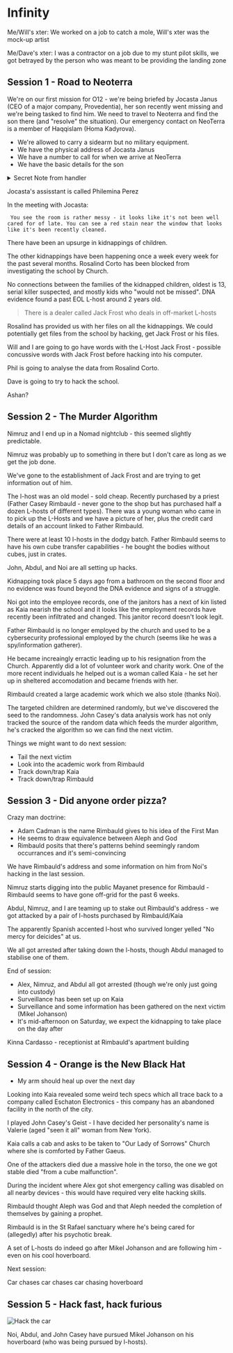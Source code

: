 # Infinity

Me/Will's xter: We worked on a job to catch a mole, Will's xter was the mock-up artist

Me/Dave's xter: I was a contractor on a job due to my stunt pilot skills, we got betrayed by the person who was meant to be providing the landing zone

## Session 1 - Road to Neoterra

We're on our first mission for O12 - we're being briefed by Jocasta Janus (CEO of a major company, Provedentia), her son recently went missing and we're being tasked to find him. We need to travel to Neoterra and find the son there (and "resolve" the situation). Our emergency contact on NeoTerra is a member of Haqqislam (Homa Kadyrova).

- We're allowed to carry a sidearm but no military equipment.
- We have the physical address of Jocasta Janus
- We have a number to call for when we arrive at NeoTerra
- We have the basic details for the son

<details><summary> Secret Note from handler </summary>
As you move through the shining chrome of the NeoTerra arrival terminal, you notice a run-down Retrovert coffee shop you recognise, sat towards the unfashionable end of the terminal, half-hidden by the gaudy pink neon of the souvenir shop next-door. Few NeoTerrans seem to patronise it, but you note a couple of the Spaceport staff hunched over tables, sipping drinks. One wears the patch of the 101 responders. 

When you order your drink from the gregarious Merovingian behind the counter, you see the expected Cyrillic letters in the machine code on the synthetic paper receipt, in a cypher you've used before. After spending a few seconds decoding it - you get the following:

Agent Nebraska: we believe Providentiae has significant dealings with several corporations on Ariadna with ties to terrorist elements you are familiar with, but have acted to keep their interests and activities concealed from us.

No proof has yet been forthcoming, but you have an opportunity: either covertly obtain evidence of their operations on Ariadna so we can step in officially - or speak with Janus covertly to try and ascertain what she is doing and dissuade her continued involvement. Given you will be responsible for both the safe return of her son, and the punishment of his kidnappers, I'm sure you establish something to offer her.
</details>

Jocasta's assisstant is called Philemina Perez

In the meeting with Jocasta:

` You see the room is rather messy - it looks like it's not been well cared for of late. You can see a red stain near the window that looks like it's been recently cleaned.`

There have been an upsurge in kidnappings of children.

The other kidnappings have been happening once a week every week for the past several months. Rosalind Corto has been blocked from investigating the school by Church.

No connections between the families of the kidnapped children, oldest is 13, serial killer suspected, and mostly kids who "would not be missed". DNA evidence found a past EOL L-host around 2 years old.

> There is a dealer called Jack Frost who deals in off-market L-hosts 

Rosalind has provided us with her files on all the kidnappings. We could potentially get files from the school by hacking, get Jack Frost or his files.

Will and I are going to go have words with the L-Host Jack Frost - possible concussive words with Jack Frost before hacking into his computer.

Phil is going to analyse the data from Rosalind Corto.

Dave is going to try to hack the school.

Ashan?

## Session 2 - The Murder Algorithm

Nimruz and I end up in a Nomad nightclub - this seemed slightly predictable.

Nimruz was probably up to something in there but I don't care as long as we get the job done.

We've gone to the establishment of Jack Frost and are trying to get information out of him.

The l-host was an old model - sold cheap. Recently purchased by a priest (Father Casey Rimbauld - never gone to the shop but has purchased half a dozen L-hosts of different types). There was a young woman who came in to pick up the L-Hosts and we have a picture of her, plus the credit card details of an account linked to Father Rimbauld.

There were at least 10 l-hosts in the dodgy batch. Father Rimbauld seems to have his own cube transfer capabilities - he bought the bodies without cubes, just in crates.

John, Abdul, and Noi are all setting up hacks.

Kidnapping took place 5 days ago from a bathroom on the second floor and no evidence was found beyond the DNA evidence and signs of a struggle.

Noi got into the employee records, one of the janitors has a next of kin listed as Kaia nearish the school and it looks like the employment records have recently been infiltrated and changed. 
This janitor record doesn't look legit.

Father Rimbauld is no longer employed by the church and used to be a cybersecurity professional employed by the church (seems like he was a spy/information gatherer).

He became increaingly erractic leading up to his resignation from the Church. Apparently did a lot of volunteer work and charity work. One of the more recent individuals he helped out is a woman called Kaia - he set her up in sheltered accomodation and became friends with her.

Rimbauld created a large academic work which we also stole (thanks Noi).

The targeted children are determined randomly, but we've discovered the seed to the randomness. John Casey's data analysis work has not only tracked the source of the random data which feeds the murder algorithm, he's cracked the algorithm so we can find the next victim.

Things we might want to do next session:

- Tail the next victim
- Look into the academic work from Rimbauld
- Track down/trap Kaia
- Track down/trap Rimbauld

## Session 3 - Did anyone order pizza?

Crazy man doctrine:

- Adam Cadman is the name Rimbauld gives to his idea of the First Man
- He seems to draw equivalence between Aleph and God
- Rimbauld posits that there's patterns behind seemingly random occurrances and it's semi-convincing

We have Rimbauld's address and some information on him from Noi's hacking in the last session.

Nimruz starts digging into the public Mayanet presence for Rimbauld - Rimbauld seems to have gone off-grid for the past 6 weeks.


Abdul, Nimruz, and I are teaming up to stake out Rimbauld's address - we got attacked by a pair of l-hosts purchased by Rimbauld/Kaia

The apparently Spanish accented l-host who survived longer yelled "No mercy for deicides" at us.

We all got arrested after taking down the l-hosts, though Abdul managed to stabilise one of them.

End of session:

- Alex, Nimruz, and Abdul all got arrested (though we're only just going into custody) 
- Surveillance has been set up on Kaia
- Surveillance and some information has been gathered on the next victim (Mikel Johanson)
- It's mid-afternoon on Saturday, we expect the kidnapping to take place on the day after

Kinna Cardasso - receptionist at Rimbauld's apartment building

## Session 4 - Orange is the New Black Hat

- My arm should heal up over the next day 

Looking into Kaia revealed some weird tech specs which all trace back to a company called Eschaton Electronics - this company has an abandoned facility in the north of the city.

I played John Casey's Geist - I have decided her personality's name is Valerie (aged "seen it all" woman from New York).

Kaia calls a cab and asks to be taken to "Our Lady of Sorrows" Church where she is comforted by Father Gaeus.

One of the attackers died due a massive hole in the torso, the one we got stable died "from a cube malfunction".

During the incident where Alex got shot emergency calling was disabled on all nearby devices - this would have required very elite hacking skills.

Rimbauld thought Aleph was God and that Aleph needed the completion of themselves by gaining a prophet.

Rimbauld is in the St Rafael sanctuary where he's being cared for (allegedly) after his psychotic break.

A set of L-hosts do indeed go after Mikel Johanson and are following him - even on his cool hoverboard.


Next session:

Car chases car chases car chasing hoverboard

## Session 5 - Hack fast, hack furious

![Hack the car](https://media.giphy.com/media/low7gwxDpiijiCEWdd/giphy-downsized-large.gif)

Noi, Abdul, and John Casey have pursued Mikel Johanson on his hoverboard (who was being pursued by l-hosts).
